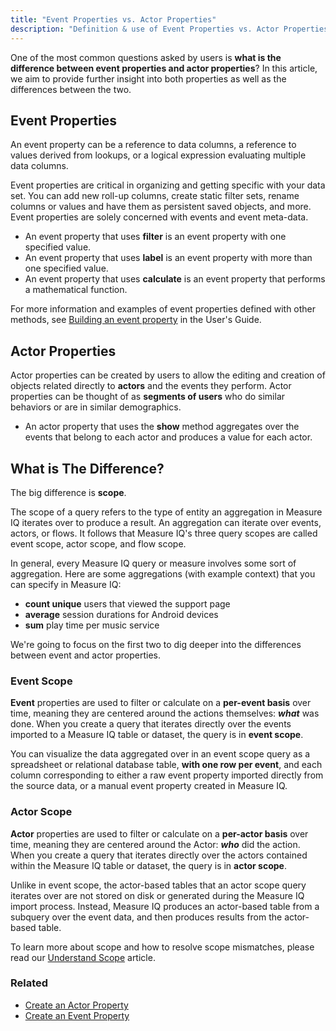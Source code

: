 ```yaml
---
title: "Event Properties vs. Actor Properties"
description: "Definition & use of Event Properties vs. Actor Properties"
---
```


One of the most common questions asked by users is **what is the difference between event properties and actor properties**? In this article, we aim to provide further insight into both properties as well as the differences between the two.

## Event Properties

An event property can be a reference to data columns, a reference to values derived from lookups, or a logical expression evaluating multiple data columns.

Event properties are critical in organizing and getting specific with your data set. You can add new roll-up columns, create static filter sets, rename columns or values and have them as persistent saved objects, and more. Event properties are solely concerned with events and event meta-data.

- An event property that uses **filter** is an event property with one specified value.
- An event property that uses **label** is an event property with more than one specified value.
- An event property that uses **calculate** is an event property that performs a mathematical function.

For more information and examples of event properties defined with other methods, see [Building an event property](../measure-user-guides/enrich-your-data-with-properties/build-an-event-property.md) in the User's Guide.

## Actor Properties

Actor properties can be created by users to allow the editing and creation of objects related directly to **actors** and the events they perform. Actor properties can be thought of as **segments of users** who do similar behaviors or are in similar demographics.

- An actor property that uses the **show** method aggregates over the events that belong to each actor and produces a value for each actor.

## What is The Difference?

The big difference is **scope**.

The scope of a query refers to the type of entity an aggregation in Measure IQ iterates over to produce a result. An aggregation can iterate over events, actors, or flows. It follows that Measure IQ's three query scopes are called event scope, actor scope, and flow scope.

In general, every Measure IQ query or measure involves some sort of aggregation. Here are some aggregations (with example context) that you can specify in Measure IQ:

- **count unique** users that viewed the support page
- **average** session durations for Android devices
- **sum** play time per music service

We're going to focus on the first two to dig deeper into the differences between event and actor properties.

### Event Scope

**Event** properties are used to filter or calculate on a **per-event basis** over time, meaning they are centered around the actions themselves: **_what_** was done. When you create a query that iterates directly over the events imported to a Measure IQ table or dataset, the query is in **event scope**.

You can visualize the data aggregated over in an event scope query as a spreadsheet or relational database table, **with one row per event**, and each column corresponding to either a raw event property imported directly from the source data, or a manual event property created in Measure IQ.

### Actor Scope

**Actor** properties are used to filter or calculate on a **per-actor basis** over time, meaning they are centered around the Actor: **_who_** did the action. When you create a query that iterates directly over the actors contained within the Measure IQ table or dataset, the query is in **actor scope**.

Unlike in event scope, the actor-based tables that an actor scope query iterates over are not stored on disk or generated during the Measure IQ import process. Instead, Measure IQ produces an actor-based table from a subquery over the event data, and then produces results from the actor-based table.

To learn more about scope and how to resolve scope mismatches, please read our [Understand Scope](../measure-user-guides/queries/understanding-scope.md) article.

### Related

- [Create an Actor Property](../measure-tutorials/create-an-actor-property)
- [Create an Event Property](../measure-tutorials/create-an-event-property)
